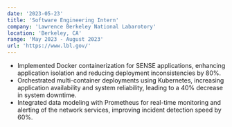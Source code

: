 ```yaml
---
date: '2023-05-23'
title: 'Software Engineering Intern'
company: 'Lawrence Berkeley National Labarotory'
location: 'Berkeley, CA'
range: 'May 2023 - August 2023'
url: 'https://www.lbl.gov/'
---
```


- Implemented Docker containerization for SENSE applications, enhancing application isolation and reducing deployment inconsistencies by 80%.
- Orchestrated multi-container deployments using Kubernetes, increasing application availability and system reliability, leading to a 40% decrease in system downtime.
- Integrated data modeling with Prometheus for real-time monitoring and alerting of the network services, improving incident detection speed by 60%.
